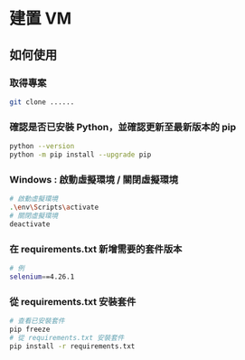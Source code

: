 # 建置 VM

## 如何使用

### 取得專案

```bash
git clone ......
```

### 確認是否已安裝 Python，並確認更新至最新版本的 pip

```bash
python --version
python -m pip install --upgrade pip
```

### Windows : 啟動虛擬環境 / 關閉虛擬環境

```bash
# 啟動虛擬環境
.\env\Scripts\activate
# 關閉虛擬環境
deactivate
```

### 在 requirements.txt 新增需要的套件版本

```bash
# 例
selenium==4.26.1
```

### 從 requirements.txt 安裝套件

```bash
# 查看已安裝套件
pip freeze
# 從 requirements.txt 安裝套件
pip install -r requirements.txt
```
